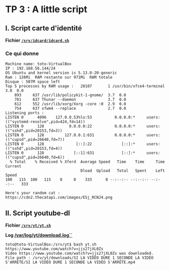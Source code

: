 # TP 3 : A little script

## I. Script carte d'identité

**Fichier [`/srv/idcard/idcard.sh`](https://github.com/AntoineMACHY/TP/blob/main/fichier_tp3/idcard.md)**

### Ce qui donne

```
Machine name: toto-VirtualBox
IP : 192.168.56.144/24
OS Ubuntu and kernel version is 5.13.0-20-generic
Ram : 126Mi  RAM restante sur 971Mi  RAM totale
Disque : 507M space left
Top 5 processes by RAM usage :   20107       1 /usr/bin/xfce4-terminal      3.8  0.0
    893     637 /usr/lib/policykit-1-gnome/  3.7  0.0
    781     637 Thunar --daemon              3.7  0.0
    612     552 /usr/lib/xorg/Xorg -core :0  2.9  0.0
    754     637 xfwm4 --replace              2.7  0.0
Listening ports :
LISTEN 0      4096    127.0.0.53%lo:53          0.0.0.0:*     users:(("systemd-resolve",pid=424,fd=14))
LISTEN 0      128           0.0.0.0:22          0.0.0.0:*     users:(("sshd",pid=20153,fd=3))
LISTEN 0      128         127.0.0.1:631         0.0.0.0:*     users:(("cupsd",pid=26640,fd=7))
LISTEN 0      128              [::]:22             [::]:*     users:(("sshd",pid=20153,fd=4))
LISTEN 0      128             [::1]:631            [::]:*     users:(("cupsd",pid=26640,fd=6))
  % Total    % Received % Xferd  Average Speed   Time    Time     Time  Current
                                 Dload  Upload   Total   Spent    Left  Speed
100   115  100   115    0     0    333      0 --:--:-- --:--:-- --:--:--   333

Here's your random cat : https://cdn2.thecatapi.com/images/ESj_RCNJ4.png
```

## II. Script youtube-dl

**Fichier [`/srv/yt/yt.sh`](https://github.com/AntoineMACHY/TP/blob/main/fichier_tp3/yt_sh.md)**

**Log [/var/log/yt/download.log``](https://github.com/AntoineMACHY/TP/blob/main/fichier_tp3/log.md)**

```
toto@toto-VirtualBox:/srv/yt$ bash yt.sh https://www.youtube.com/watch?v=jjs27jXL0Zs
Video https://www.youtube.com/watch?v=jjs27jXL0Zs was downloaded.
File path : /srv/yt/downloads/SI LA VIDÉO DURE 1 SECONDE LA VIDÉO S'ARRÊTE/SI LA VIDÉO DURE 1 SECONDE LA VIDÉO S'ARRÊTE.mp4
```